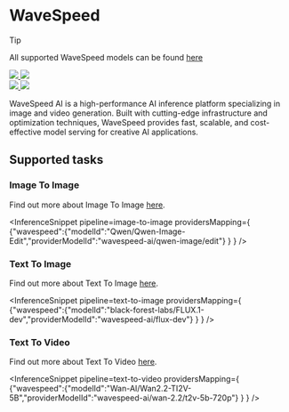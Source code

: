 <!---
WARNING

This markdown file has been generated from a script. Please do not edit it directly.

### Template

If you want to update the content related to wavespeed's description, please edit the template file under `https://github.com/huggingface/hub-docs/tree/main/scripts/inference-providers/templates/providers/wavespeed.handlebars`.

### Logos

If you want to update wavespeed's logo, upload a file by opening a PR on https://huggingface.co/datasets/huggingface/documentation-images/tree/main/inference-providers/logos. Ping @wauplin and @celinah on the PR to let them know you uploaded a new logo.
Logos must be in .png format and be named `wavespeed-light.png` and `wavespeed-dark.png`. Visit https://huggingface.co/settings/theme to switch between light and dark mode and check that the logos are displayed correctly.

### Generation script

For more details, check out the `generate.ts` script: https://github.com/huggingface/hub-docs/blob/main/scripts/inference-providers/scripts/generate.ts.
--->

# WaveSpeed

> [!TIP]
> All supported WaveSpeed models can be found [here](https://huggingface.co/models?inference_provider=wavespeed&sort=trending)

<div class="flex justify-center">
    <a href="https://wavespeed.ai/" target="_blank">
        <img class="block dark:hidden" src="https://huggingface.co/datasets/huggingface/documentation-images/resolve/main/inference-providers/logos/wavespeed-light.png"/>
        <img class="hidden dark:block" src="https://huggingface.co/datasets/huggingface/documentation-images/resolve/main/inference-providers/logos/wavespeed-dark.png"/>
    </a>
</div>

<div class="flex">
    <a href="https://huggingface.co/wavespeed" target="_blank">
        <img class="block dark:hidden" src="https://huggingface.co/datasets/huggingface/badges/resolve/main/follow-us-on-hf-lg.svg"/>
        <img class="hidden dark:block" src="https://huggingface.co/datasets/huggingface/badges/resolve/main/follow-us-on-hf-lg-dark.svg"/>
    </a>
</div>

WaveSpeed AI is a high-performance AI inference platform specializing in image and video generation. Built with cutting-edge infrastructure and optimization techniques, WaveSpeed provides fast, scalable, and cost-effective model serving for creative AI applications.

## Supported tasks


### Image To Image

Find out more about Image To Image [here](../tasks/image_to_image).

<InferenceSnippet
    pipeline=image-to-image
    providersMapping={ {"wavespeed":{"modelId":"Qwen/Qwen-Image-Edit","providerModelId":"wavespeed-ai/qwen-image/edit"} } }
/>


### Text To Image

Find out more about Text To Image [here](../tasks/text_to_image).

<InferenceSnippet
    pipeline=text-to-image
    providersMapping={ {"wavespeed":{"modelId":"black-forest-labs/FLUX.1-dev","providerModelId":"wavespeed-ai/flux-dev"} } }
/>


### Text To Video

Find out more about Text To Video [here](../tasks/text_to_video).

<InferenceSnippet
    pipeline=text-to-video
    providersMapping={ {"wavespeed":{"modelId":"Wan-AI/Wan2.2-TI2V-5B","providerModelId":"wavespeed-ai/wan-2.2/t2v-5b-720p"} } }
/>



